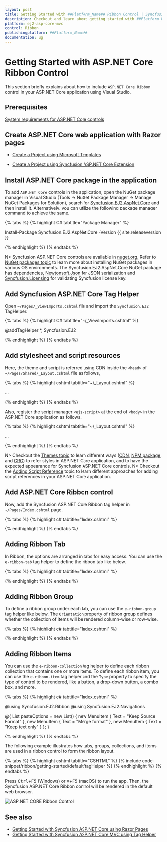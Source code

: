 ```yaml
---
layout: post
title: Getting Started with ##Platform_Name## Ribbon Control | Syncfusion
description: Checkout and learn about getting started with ##Platform_Name## Ribbon control of Syncfusion Essential JS 2 and more details.
platform: ej2-asp-core-mvc
control: Ribbon
publishingplatform: ##Platform_Name##
documentation: ug
---
```


# Getting Started with ASP.NET Core Ribbon Control

This section briefly explains about how to include `ASP.NET Core Ribbon` control in your ASP.NET Core application using Visual Studio.

## Prerequisites

[System requirements for ASP.NET Core controls](https://ej2.syncfusion.com/aspnetcore/documentation/system-requirements/)

## Create ASP.NET Core web application with Razor pages

* [Create a Project using Microsoft Templates](https://docs.microsoft.com/en-us/aspnet/core/tutorials/razor-pages/razor-pages-start?view=aspnetcore-6.0&tabs=visual-studio#create-a-razor-pages-web-app)

* [Create a Project using Syncfusion ASP.NET Core Extension](https://ej2.syncfusion.com/aspnetcore/documentation/getting-started/project-template/)

## Install ASP.NET Core package in the application

To add `ASP.NET Core` controls in the application, open the NuGet package manager in Visual Studio (Tools → NuGet Package Manager → Manage NuGet Packages for Solution), search for [Syncfusion.EJ2.AspNet.Core](https://www.nuget.org/packages/Syncfusion.EJ2.AspNet.Core/) and then install it.  Alternatively, you can utilize the following package manager command to achieve the same.

{% tabs %}
{% highlight C# tabtitle="Package Manager" %}

Install-Package Syncfusion.EJ2.AspNet.Core -Version {{ site.releaseversion }}

{% endhighlight %}
{% endtabs %}

N> Syncfusion ASP.NET Core controls are available in [nuget.org.](https://www.nuget.org/packages?q=syncfusion.EJ2) Refer to [NuGet packages topic](https://ej2.syncfusion.com/aspnetcore/documentation/nuget-packages/) to learn more about installing NuGet packages in various OS environments. The Syncfusion.EJ2.AspNet.Core NuGet package has dependencies, [Newtonsoft.Json](https://www.nuget.org/packages/Newtonsoft.Json/) for JSON serialization and [Syncfusion.Licensing](https://www.nuget.org/packages/Syncfusion.Licensing/) for validating Syncfusion license key.

## Add Syncfusion ASP.NET Core Tag Helper
Open `~/Pages/_ViewImports.cshtml` file and import the `Syncfusion.EJ2` TagHelper.

{% tabs %}
{% highlight C# tabtitle="~/_ViewImports.cshtml" %}

@addTagHelper *, Syncfusion.EJ2

{% endhighlight %}
{% endtabs %}

## Add stylesheet and script resources

Here, the theme and script is referred using CDN inside the `<head>` of `~/Pages/Shared/_Layout.cshtml` file as follows,

{% tabs %}
{% highlight cshtml tabtitle="~/_Layout.cshtml" %}

<head>
    ...
    <!-- Syncfusion ASP.NET Core controls styles -->
    <link rel="stylesheet" href="https://cdn.syncfusion.com/ej2/{{ site.ej2version }}/fluent.css" />
    <script src="https://cdn.syncfusion.com/ej2/{{ site.ej2version }}/dist/ej2.min.js"></script>
</head>

{% endhighlight %}
{% endtabs %}

Also, register the script manager `<ejs-script>` at the end of `<body>` in the ASP.NET Core application as follows.

{% tabs %}
{% highlight cshtml tabtitle="~/_Layout.cshtml" %}

<body>
    ...
    <!-- Syncfusion ASP.NET Core Script Manager -->
    <ejs-scripts></ejs-scripts>
</body>

{% endhighlight %}
{% endtabs %}

N> Checkout the [Themes topic](https://ej2.syncfusion.com/aspnetcore/documentation/appearance/theme/) to learn different ways ([CDN](https://ej2.syncfusion.com/aspnetcore/documentation/common/adding-script-references#cdn-reference), [NPM package](https://ej2.syncfusion.com/aspnetcore/documentation/common/adding-script-references#node-package-manager-npm), and [CRG](https://ej2.syncfusion.com/aspnetcore/documentation/common/custom-resource-generator/)) to refer styles in ASP.NET Core application, and to have the expected appearance for Syncfusion ASP.NET Core controls.
N> Checkout the [Adding Script Reference](https://ej2.syncfusion.com/aspnetcore/documentation/common/adding-script-references) topic to learn different approaches for adding script references in your ASP.NET Core application.

## Add ASP.NET Core Ribbon control

Now, add the Syncfusion ASP.NET Core Ribbon tag helper in `~/Pages/Index.cshtml` page.

{% tabs %}
{% highlight c# tabtitle="Index.cshtml" %}

<ejs-ribbon id="ribbon"></ejs-ribbon>

{% endhighlight %}
{% endtabs %}

## Adding Ribbon Tab

In Ribbon, the options are arranged in tabs for easy access. You can use the `e-ribbon-tab` tag helper to define the ribbon tab like below.

{% tabs %}
{% highlight c# tabtitle="Index.cshtml" %}

<ejs-ribbon id="ribbon">
    <e-ribbon-tabs>
        <e-ribbon-tab header="Home"></e-ribbon-tab>
    </e-ribbon-tabs>
</ejs-ribbon>

{% endhighlight %}
{% endtabs %}

## Adding Ribbon Group

To define a ribbon group under each tab, you can use the `e-ribbon-group` tag helper like below. The `Orientation` property of ribbon group defines whether the collection of items will be rendered column-wise or row-wise.

{% tabs %}
{% highlight c# tabtitle="Index.cshtml" %}

<ejs-ribbon id="ribbon">
    <e-ribbon-tabs>
        <e-ribbon-tab header="Home">
            <e-ribbon-groups>
                <e-ribbon-group header="Clipboard" orientation=Row></e-ribbon-group>
            </e-ribbon-groups>
        </e-ribbon-tab>
    </e-ribbon-tabs>
</ejs-ribbon>

{% endhighlight %}
{% endtabs %}

## Adding Ribbon Items

You can use the `e-ribbon-collection` tag helper to define each ribbon collection that contains one or more items. To define each ribbon item, you can use the `e-ribbon-item` tag helper and the `Type` property to specify the type of control to be rendered, like a button, a drop-down button, a combo box, and more.

{% tabs %}
{% highlight c# tabtitle="Index.cshtml" %}

@using Syncfusion.EJ2.Ribbon
@using Syncfusion.EJ2.Navigations

@{
    List<MenuItem> pasteOptions = new List<MenuItem>() { new MenuItem { Text = "Keep Source Format" }, new MenuItem { Text = "Merge format" }, new MenuItem { Text = "Keep text only" } };
}

<ejs-ribbon id="ribbon">
    <e-ribbon-tabs>
        <e-ribbon-tab header="Home">
            <e-ribbon-groups>
                <e-ribbon-group header="Clipboard" orientation=Row>
                    <e-ribbon-collections>
                        <e-ribbon-collection id="paste-collection">
                            <e-ribbon-items>
                                <e-ribbon-item type=SplitButton>
                                    <e-ribbon-splitbuttonsettings iconCss="e-icons e-paste" content="Paste" items=pasteOptions></e-ribbon-splitbuttonsettings>
                                </e-ribbon-item>
                            </e-ribbon-items>
                        </e-ribbon-collection>
                        <e-ribbon-collection id="cutcopy-collection">
                            <e-ribbon-items>
                                <e-ribbon-item type=Button>
                                    <e-ribbon-buttonsettings iconCss="e-icons e-cut" content="Cut"></e-ribbon-buttonsettings>
                                </e-ribbon-item>
                                <e-ribbon-item type=Button>
                                    <e-ribbon-buttonsettings iconCss="e-icons e-copy" content="Copy"></e-ribbon-buttonsettings>
                                </e-ribbon-item>
                            </e-ribbon-items>
                        </e-ribbon-collection>
                    </e-ribbon-collections>
                </e-ribbon-group>
            </e-ribbon-groups>
        </e-ribbon-tab>
    </e-ribbon-tabs>
</ejs-ribbon>

{% endhighlight %}
{% endtabs %}

The following example illustrates how tabs, groups, collections, and items are used in a ribbon control to form the ribbon layout.

{% tabs %}
{% highlight cshtml tabtitle="CSHTML" %}
{% include code-snippet/ribbon/getting-started/default/tagHelper %}
{% endhighlight %}
{% endtabs %}

Press <kbd>Ctrl</kbd>+<kbd>F5</kbd> (Windows) or <kbd>⌘</kbd>+<kbd>F5</kbd> (macOS) to run the app. Then, the Syncfusion ASP.NET Core Ribbon control will be rendered in the default web browser.

![ASP.NET CORE Ribbon Control](images/ribbon.png)

## See also

* [Getting Started with Syncfusion ASP.NET Core using Razor Pages](https://ej2.syncfusion.com/aspnetcore/documentation/getting-started/razor-pages/)
* [Getting Started with Syncfusion ASP.NET Core MVC using Tag Helper](https://ej2.syncfusion.com/aspnetcore/documentation/getting-started/aspnet-core-mvc-taghelper)
